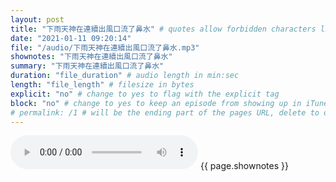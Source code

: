 ```yaml
---
layout: post
title: "下雨天神在連續出風口流了鼻水" # quotes allow forbidden characters like the colon
date: "2021-01-11 09:20:14"
file: "/audio/下雨天神在連續出風口流了鼻水.mp3"
shownotes: "下雨天神在連續出風口流了鼻水"
summary: "下雨天神在連續出風口流了鼻水"
duration: "file_duration" # audio length in min:sec
length: "file_length" # filesize in bytes
explicit: "no" # change to yes to flag with the explicit tag
block: "no" # change to yes to keep an episode from showing up in iTunes
# permalink: /1 # will be the ending part of the pages URL, delete to default to the title
---
```


<audio controls>
<source src="{{site.url}}{{site.baseurl}}{{ page.file }}" type="audio/x-mp3">
Your browser does not support the audio element.
</audio>
{{ page.shownotes }}
